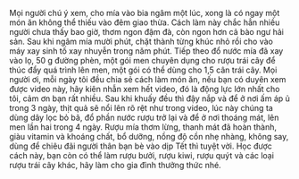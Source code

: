 Mọi người chú ý xem, cho mía vào bia ngâm một lúc, xong là có ngay một món ăn không thể thiếu vào đêm giao thừa. Cách làm này chắc hẳn nhiều người chưa thấy bao giờ, thơm ngon đậm đà, còn ngon hơn cả bào ngư hải sản. Sau khi ngâm mía mười phút, chặt thành từng khúc nhỏ rồi cho vào máy xay sinh tố xay nhuyễn trong năm phút. Tiếp theo đổ nước mía đã xay vào lọ, 50 g đường phèn, một gói men chuyên dụng cho rượu trái cây để thúc đẩy quá trình lên men, một gói có thể dùng cho 1,5 cân trái cây. Mọi người ơi, mỗi ngày tôi đều chia sẻ cách làm món ăn, nếu bạn có duyên xem được video này, hãy kiên nhẫn xem hết video, đó là động lực lớn nhất cho tôi, cảm ơn bạn rất nhiều. Sau khi khuấy đều thì đậy nắp và để ở nơi ấm áp ủ trong 3 ngày, thịt quả sẽ nổi lên rõ rệt như trong video, lúc này chúng ta dùng dây lọc bỏ bã, đổ phần nước rượu trở lại và để ở nơi thoáng mát, lên men lần hai trong 4 ngày. Rượu mía thơm lừng, thanh mát đã hoàn thành, giàu vitamin và khoáng chất, bổ dưỡng, nồng độ cồn nhẹ nhàng, không say, dùng để chiêu đãi người thân bạn bè vào dịp Tết thì tuyệt vời. Học được cách này, bạn còn có thể làm rượu bưởi, rượu kiwi, rượu quýt và các loại rượu trái cây khác, hãy làm cho gia đình thưởng thức nhé.